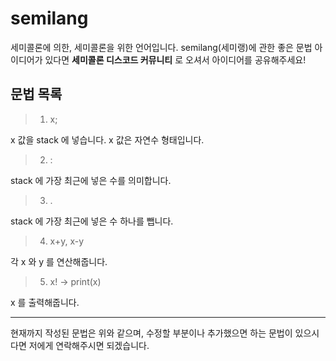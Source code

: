 # semilang

세미콜론에 의한, 세미콜론을 위한 언어입니다.
semilang(세미랭)에 관한 좋은 문법 아이디어가 있다면
**세미콜론 디스코드 커뮤니티** 로 오셔서 아이디어를 공유해주세요!

## 문법 목록

> 1. x;

x 값을 stack 에 넣습니다.
x 값은 자연수 형태입니다.

> 2. :

stack 에 가장 최근에 넣은 수를 의미합니다.

> 3. .

stack 에 가장 최근에 넣은 수 하나를 뺍니다.

> 4. x+y, x-y

각 x 와 y 를 연산해줍니다.

> 5. x! -> print(x)

x 를 출력해줍니다.

- - -

현재까지 작성된 문법은 위와 같으며, 수정할 부분이나 추가했으면 하는 문법이 있으시다면
저에게 연락해주시면 되겠습니다.
